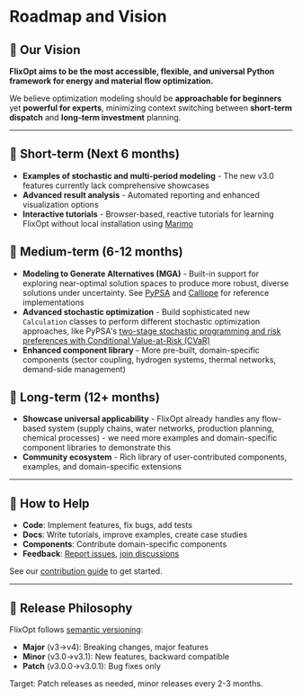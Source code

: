 # Roadmap and Vision

## 🎯 Our Vision

**FlixOpt aims to be the most accessible, flexible, and universal Python framework for energy and material flow optimization.**

We believe optimization modeling should be **approachable for beginners** yet **powerful for experts**, minimizing context switching between **short-term dispatch** and **long-term investment** planning.

---

## 🚀 Short-term (Next 6 months)

- **Examples of stochastic and multi-period modeling** - The new v3.0 features currently lack comprehensive showcases
- **Advanced result analysis** - Automated reporting and enhanced visualization options
- **Interactive tutorials** - Browser-based, reactive tutorials for learning FlixOpt without local installation using [Marimo](https://marimo.io/)

## 🔮 Medium-term (6-12 months)

- **Modeling to Generate Alternatives (MGA)** - Built-in support for exploring near-optimal solution spaces to produce more robust, diverse solutions under uncertainty. See [PyPSA](https://docs.pypsa.org/latest/user-guide/optimization/modelling-to-generate-alternatives/) and [Calliope](https://calliope.readthedocs.io/en/latest/examples/modes/) for reference implementations
- **Advanced stochastic optimization** - Build sophisticated new `Calculation` classes to perform different stochastic optimization approaches, like PyPSA's [two-stage stochastic programming and risk preferences with Conditional Value-at-Risk (CVaR)](https://docs.pypsa.org/latest/user-guide/optimization/stochastic/)
- **Enhanced component library** - More pre-built, domain-specific components (sector coupling, hydrogen systems, thermal networks, demand-side management)

## 🌟 Long-term (12+ months)

- **Showcase universal applicability** - FlixOpt already handles any flow-based system (supply chains, water networks, production planning, chemical processes) - we need more examples and domain-specific component libraries to demonstrate this
- **Community ecosystem** - Rich library of user-contributed components, examples, and domain-specific extensions

---

## 🤝 How to Help

- **Code**: Implement features, fix bugs, add tests
- **Docs**: Write tutorials, improve examples, create case studies
- **Components**: Contribute domain-specific components
- **Feedback**: [Report issues](https://github.com/flixOpt/flixopt/issues), [join discussions](https://github.com/flixOpt/flixopt/discussions)

See our [contribution guide](contribute.md) to get started.

---

## 📅 Release Philosophy

FlixOpt follows [semantic versioning](https://semver.org/):
- **Major** (v3→v4): Breaking changes, major features
- **Minor** (v3.0→v3.1): New features, backward compatible
- **Patch** (v3.0.0→v3.0.1): Bug fixes only

Target: Patch releases as needed, minor releases every 2-3 months.
